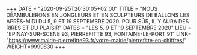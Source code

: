 +++
DATE = "2020-09-25T20:30:05+02:00"
TITLE = "NOUS DÉAMBULERONS EN JONGLEURS ET EN SCULPTEURS DE BALLONS LES APRÈS-MIDI DU 5, 9 ET 19 SEPTEMBRE 2020. POUR SÛR, IL Y AURA DES RIRES ET DU PLAISIR"
DATES = "LES 5, 9 ET 19 SEPTEMBRE 2020"
LIEU = "EPINAY-SUR-SCENE 93, PIERREFITTE 93, FONTAINE-LE-PORT 91"
LINK= "https://www.mairie-pierrefitte93.fr/votre-mairie/pierrefitte-en-chiffres/"
WEIGHT=9999830
+++

